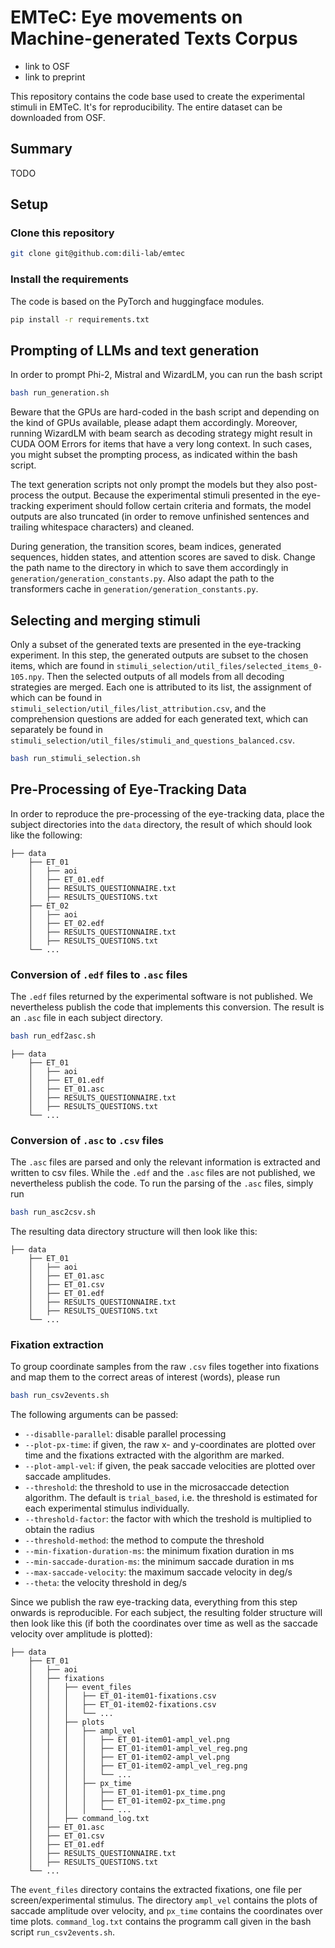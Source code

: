 # EMTeC: Eye movements on Machine-generated Texts Corpus

* link to OSF
* link to preprint

This repository contains the code base used to create the experimental stimuli in EMTeC. It's for reproducibility. 
The entire dataset can be downloaded from OSF.

## Summary
TODO

## Setup

### Clone this repository
```bash
git clone git@github.com:dili-lab/emtec
```

### Install the requirements
The code is based on the PyTorch and huggingface modules.
```bash
pip install -r requirements.txt
```


## Prompting of LLMs and text generation

In order to prompt Phi-2, Mistral and WizardLM, you can run the bash script

```bash
bash run_generation.sh 
```
Beware that the GPUs are hard-coded in the bash script and depending on the kind of GPUs available, please 
adapt them accordingly. Moreover, running WizardLM with beam search as decoding strategy might result in CUDA OOM Errors 
for items that have a very long context. In such cases, you might subset the prompting process, as indicated within the 
bash script.

The text generation scripts not only prompt the models but they also post-process the output. Because the experimental 
stimuli presented in the eye-tracking experiment should follow certain criteria and formats, the model outputs are 
also truncated (in order to remove unfinished sentences and trailing whitespace characters) and cleaned.

During generation, the transition scores, beam indices, generated sequences, hidden states, and attention scores are 
saved to disk. Change the path name to the directory in which to save them accordingly in
`generation/generation_constants.py`.
Also adapt the path to the transformers cache in `generation/generation_constants.py`.

## Selecting and merging stimuli

Only a subset of the generated texts are presented in the eye-tracking experiment. In this step, the generated outputs 
are subset to the chosen items, which are found in `stimuli_selection/util_files/selected_items_0-105.npy`. Then the 
selected outputs of all models from all decoding strategies are merged. Each one is attributed to its list, the 
assignment of which can be found in `stimuli_selection/util_files/list_attribution.csv`, and the comprehension questions 
are added for each generated text, which can separately be found in `stimuli_selection/util_files/stimuli_and_questions_balanced.csv`.


```bash
bash run_stimuli_selection.sh
```


## Pre-Processing of Eye-Tracking Data

In order to reproduce the pre-processing of the eye-tracking data, place the subject directories into the `data` directory, 
the result of which should look like the following:
```
├── data
    ├── ET_01
    │   ├── aoi
    │   ├── ET_01.edf
    │   ├── RESULTS_QUESTIONNAIRE.txt
    │   ├── RESULTS_QUESTIONS.txt
    ├── ET_02
    │   ├── aoi
    │   ├── ET_02.edf
    │   ├── RESULTS_QUESTIONNAIRE.txt
    │   ├── RESULTS_QUESTIONS.txt
    └── ...
```

### Conversion of `.edf` files to `.asc` files

The `.edf` files returned by the experimental software is not published. We nevertheless publish the code that implements 
this conversion. The result is an `.asc` file in each subject directory.


```bash
bash run_edf2asc.sh
```

```
├── data
    ├── ET_01
    │   ├── aoi
    │   ├── ET_01.edf
    │   ├── ET_01.asc
    │   ├── RESULTS_QUESTIONNAIRE.txt
    │   ├── RESULTS_QUESTIONS.txt
    └── ...
```

### Conversion of `.asc` to `.csv` files

The `.asc` files are parsed and only the relevant information is extracted and written to csv files. While the `.edf` 
and the `.asc` files are not published, we nevertheless publish the code. To run the parsing of the `.asc` files, 
simply run
```bash
bash run_asc2csv.sh
```
The resulting data directory structure will then look like this:
```
├── data
    ├── ET_01
    │   ├── aoi
    │   ├── ET_01.asc
    │   ├── ET_01.csv
    │   ├── ET_01.edf
    │   ├── RESULTS_QUESTIONNAIRE.txt
    │   ├── RESULTS_QUESTIONS.txt
    └── ...
```


### Fixation extraction

To group coordinate samples from the raw `.csv` files together into fixations and map them to the correct areas of 
interest (words), please run
```bash
bash run_csv2events.sh
```

The following arguments can be passed:
* `--disablle-parallel`: disable parallel processing
* `--plot-px-time`: if given, the raw x- and y-coordinates are plotted over time and the fixations extracted with the algorithm are marked.
* `--plot-ampl-vel`: if given, the peak saccade velocities are plotted over saccade amplitudes.
* `--threshold`: the threshold to use in the microsaccade detection algorithm. The default is `trial_based`, i.e. the threshold is estimated for each experimental stimulus individually.
* `--threshold-factor`: the factor with which the treshold is multiplied to obtain the radius
* `--threshold-method`: the method to compute the threshold
* `--min-fixation-duration-ms`: the minimum fixation duration in ms
* `--min-saccade-duration-ms`: the minimum saccade duration in ms
* `--max-saccade-velocity`: the maximum saccade velocity in deg/s
* `--theta`: the velocity threshold in deg/s

Since we publish the raw eye-tracking data, everything from this step onwards is reproducible.
For each subject, the resulting folder structure will then look like this (if both the coordinates over time as well as the 
saccade velocity over amplitude is plotted):


```
├── data
    ├── ET_01
    │   ├── aoi
    │   ├── fixations
    │   │   ├── event_files
    │   │   │   ├── ET_01-item01-fixations.csv
    │   │   │   ├── ET_01-item02-fixations.csv
    │   │   │   └── ...
    │   │   ├── plots
    │   │   │   ├── ampl_vel
    │   │   │   │   ├── ET_01-item01-ampl_vel.png
    │   │   │   │   ├── ET_01-item01-ampl_vel_reg.png
    │   │   │   │   ├── ET_01-item02-ampl_vel.png
    │   │   │   │   ├── ET_01-item02-ampl_vel_reg.png
    │   │   │   │   └── ...
    │   │   │   ├── px_time
    │   │   │   │   ├── ET_01-item01-px_time.png
    │   │   │   │   ├── ET_01-item02-px_time.png
    │   │   │   │   └── ...
    │   │   ├── command_log.txt
    │   ├── ET_01.asc
    │   ├── ET_01.csv
    │   ├── ET_01.edf
    │   ├── RESULTS_QUESTIONNAIRE.txt
    │   ├── RESULTS_QUESTIONS.txt
    └── ...
```

The `event_files` directory contains the extracted fixations, one file per screen/experimental stimulus. The directory 
`ampl_vel` contains the plots of saccade amplitude over velocity, and `px_time` contains the coordinates over time plots. 
`command_log.txt` contains the programm call given in the bash script `run_csv2events.sh`.
